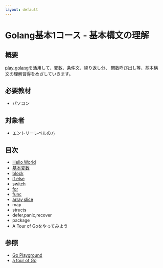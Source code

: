 ```yaml
---
layout: default
---
```


# Golang基本1コース - 基本構文の理解

## 概要

[play golang](http://play.golang.org/)を活用して、変数、条件文、繰り返し分、
関数呼び出し等、基本構文の理解習得をめざしていきます。

## 必要教材

* パソコン

## 対象者

* エントリーレベルの方

## 目次

* [Hello World](./helloworld)
* [基本変数](./variable)
* [block](./block)
* [if else](./if_else)
* [switch](./switch)
* [for](./for)
* [func](./func)
* [array,slice](./array)
* map
* structs
* defer,panic,recover
* package
* A Tour of Goをやってみよう


## 参照

* [Go Playground](http://play.golang.org/)
* [a tour of Go](https://go-tour-jp.appspot.com/list)


